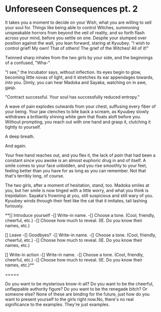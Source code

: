 # Unforeseen Consequences pt. 2

It takes you a moment to decide on your Wish, what you are willing to sell your soul for. Things like being able to control Witches, summoning unspeakable horrors from beyond the veil of reality, and so forth flash across your mind, before you settle on one. Despite your slumped over position against the wall, you lean forward, staring at Kyuubey. "I wish to control grief! My own! That of others! The grief of the Witches! All of it!"

Twinned sharp inhales from the two girls by your side, and the beginnings of a confused, "Wha-"

"I see," the Incubator says, without inflection. Its eyes begin to glow, becoming little novas of light, and it stretches its ear appendages towards, *into* you. Dimly, you can hear Madoka and Sayaka, watching on in awe, gasp.

"Contract successful. Your soul has successfully reduced entropy."

A wave of pain explodes outwards from your chest, suffusing every fiber of your being. Your jaw clenches to bite back a scream, as Kyuubey slowly withdraws a brilliantly shining white gem that floats aloft before you. Without prompting, you reach out with one hand and grasp it, clutching it tightly to yourself.

A deep breath.

And again.

Your free hand reaches out, and you flex it, the lack of *pain* that had been a constant since you awoke is an almost euphoric drug in and of itself. A smile comes to your face unbidden, and you rise smoothly to your feet, feeling better than you have for as long as you can remember. Not that that's terribly long, of course.

The two girls, after a moment of hesitation, stand, too. Madoka smiles at you, but her smile is now tinged with a little worry, and what you think is trepidation. Sayaka's frowning at you, still suspicious and still wary of you. Kyuubey winds through their feet like the cat that it imitates, tail lashing furiously.

\*\*\[] Introduce yourself
\-\[] Write-in name.
\-\[] Choose a tone. (Cool, friendly, cheerful, etc.)
\-\[] Choose how much to reveal. (IE. Do you know their names, etc.)

\[] Leave
\-\[] Goodbyes?
\-\[] Write-in name.
\-\[] Choose a tone. (Cool, friendly, cheerful, etc.)
\-\[] Choose how much to reveal. (IE. Do you know their names, etc.)

\[] Write-in action
\-\[] Write-in name.
\-\[] Choose a tone. (Cool, friendly, cheerful, etc.)
\-\[] Choose how much to reveal. (IE. Do you know their names, etc.)\*\*

\=====​

Do you want to be mysterious know-it-all? Do you want to be the cheerful, unflappable authority figure? Do you want to be the renegade bitch? Or someone else? None of these are binding for the future, just how do you want to present yourself to the girls right now\.No, there's no real significance to the examples. They're just examples.

